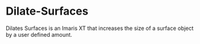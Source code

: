 # Dilate-Surfaces
Dilates Surfaces is an Imaris XT that increases the size of a surface object by a user defined amount.
